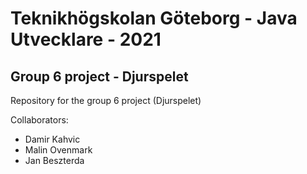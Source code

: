 # Teknikhögskolan Göteborg - Java Utvecklare - 2021
## Group 6 project - Djurspelet
Repository for the group 6 project (Djurspelet)

Collaborators:
- Damir Kahvic
- Malin Ovenmark
- Jan Beszterda

